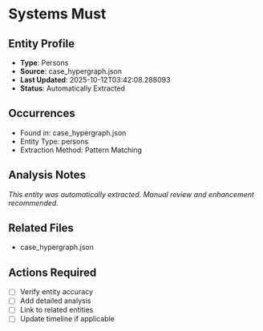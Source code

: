 # Systems Must

## Entity Profile
- **Type**: Persons
- **Source**: case_hypergraph.json
- **Last Updated**: 2025-10-12T03:42:08.288093
- **Status**: Automatically Extracted

## Occurrences
- Found in: case_hypergraph.json
- Entity Type: persons
- Extraction Method: Pattern Matching

## Analysis Notes
*This entity was automatically extracted. Manual review and enhancement recommended.*

## Related Files
- case_hypergraph.json

## Actions Required
- [ ] Verify entity accuracy
- [ ] Add detailed analysis
- [ ] Link to related entities
- [ ] Update timeline if applicable
